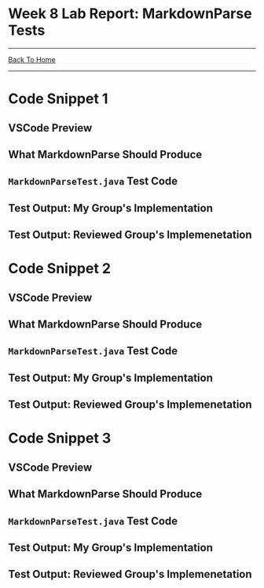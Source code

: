 # Week 8 Lab Report: MarkdownParse Tests
---
[Back To Home](https://ryan-truong.github.io/cse15l-lab-reports/)

---

# Code Snippet 1

## VSCode Preview

## What MarkdownParse Should Produce

## `MarkdownParseTest.java` Test Code

## Test Output: My Group's Implementation

## Test Output: Reviewed Group's Implemenetation


# Code Snippet 2

## VSCode Preview

## What MarkdownParse Should Produce

## `MarkdownParseTest.java` Test Code

## Test Output: My Group's Implementation

## Test Output: Reviewed Group's Implemenetation


# Code Snippet 3

## VSCode Preview

## What MarkdownParse Should Produce

## `MarkdownParseTest.java` Test Code

## Test Output: My Group's Implementation

## Test Output: Reviewed Group's Implemenetation



